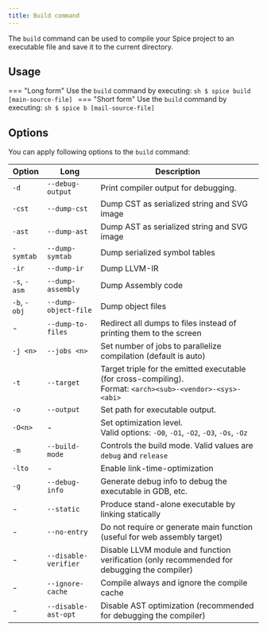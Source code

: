 ```yaml
---
title: Build command
---
```


The `build` command can be used to compile your Spice project to an executable file and save it to the current directory.

## Usage
=== "Long form"
    Use the `build` command by executing:
    ```sh
    $ spice build [main-source-file]
    ```
=== "Short form"
    Use the `build` command by executing:
    ```sh
    $ spice b [mail-source-file]
    ```

## Options
You can apply following options to the `build` command:

| Option       | Long                 | Description                                                                                                     |
|--------------|----------------------|-----------------------------------------------------------------------------------------------------------------|
| `-d`         | `--debug-output`     | Print compiler output for debugging.                                                                            |
| `-cst`       | `--dump-cst`         | Dump CST as serialized string and SVG image                                                                     |
| `-ast`       | `--dump-ast`         | Dump AST as serialized string and SVG image                                                                     |
| `-symtab`    | `--dump-symtab`      | Dump serialized symbol tables                                                                                   |
| `-ir`        | `--dump-ir`          | Dump LLVM-IR                                                                                                    |
| `-s`, `-asm` | `--dump-assembly`    | Dump Assembly code                                                                                              |
| `-b`, `-obj` | `--dump-object-file` | Dump object files                                                                                               |
| -            | `--dump-to-files`    | Redirect all dumps to files instead of printing them to the screen                                              |
| `-j <n>`     | `--jobs <n>`         | Set number of jobs to parallelize compilation (default is auto)                                                 |
| `-t`         | `--target`           | Target triple for the emitted executable (for cross-compiling). <br> Format: `<arch><sub>-<vendor>-<sys>-<abi>` |
| `-o`         | `--output`           | Set path for executable output.                                                                                 |
| `-O<n>`      | -                    | Set optimization level. <br> Valid options: `-O0`, `-O1`, `-O2`, `-O3`, `-Os`, `-Oz`                            |
| `-m`         | `--build-mode`       | Controls the build mode. Valid values are `debug` and `release`                                                 |
| `-lto`       | -                    | Enable link-time-optimization                                                                                   |
| `-g`         | `--debug-info`       | Generate debug info to debug the executable in GDB, etc.                                                        |
| -            | `--static`           | Produce stand-alone executable by linking statically                                                            |
| -            | `--no-entry`         | Do not require or generate main function (useful for web assembly target)                                       |
| -            | `--disable-verifier` | Disable LLVM module and function verification (only recommended for debugging the compiler)                     |
| -            | `--ignore-cache`     | Compile always and ignore the compile cache                                                                     |
| -            | `--disable-ast-opt`  | Disable AST optimization (recommended for debugging the compiler)                                               |